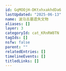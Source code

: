 ```yaml
---
id: GqMOOjH-DKtxhxakhdDa6
lastUpdated: "2025-06-13"
name: 波马古墓遗失文物
aliases: []
layer: 3
categoryId: cat_KRnRW8TN
tagIds: []
nsfw: false
parent: ""
relatedEntries: []
timelineEvents: []
titledLinks: []
---
```


